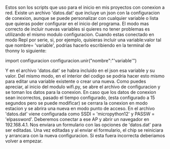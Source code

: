 Estos son los scripts que uso para el inicio en mis proyectos con conexion a red.
Existe un archivo 'datos.dat' que incluye un json con la configuracion de conexion, aunque se puede personalizar con cualquier variable o lista que quieras poder configurar en el inicio del programa.
El modo mas correcto de incluir nuevas variables si quieres no tener problemas es utilizando el mismo modulo configuracion.
Cuando estas conectado en modo Repl por serie, si, por ejemplo, quisieras incluir una variable:valor tal que nombre= 'variable', podrias hacerlo escribiendo en la terminal de thonny lo siguiente:

import configuracion
configuracion.unir("nombre":"'variable'")

Y en el archivo 'datos.dat' se habra incluido en el json esa variable y su valor.
Del mismo modo, en el interior del codigo se podria hacer esto mismo para editar una variable existente o crear una nueva.
Como puedes apreciar, al inicio del modulo wifi.py, se abre el archivo de configuracion y se toman los datos para la conexion.
En caso que los datos de conexion sean incorrectos, pasado el tiempo configurado, (esta configurado a 15 segundos pero se puede modificar) se cerrara la conexion en modo estacion y se abrira una nueva en modo punto de acceso. En el archivo 'datos.dat' viene configurada como SSDI = 'micropython12' y PASSW = 'elpassword'. Deberemos conectar a ese AP y abrir un navegador en 192.168.4.1. Nos enviara un formulario con las opciones de 'datos.dat' para ser editadas. Una vez editadas y al enviar el formulario, el chip se reiniciara y arrancara con la nueva configuracion. Si esta fuera incorrecta deberiamos volver a empezar. 
